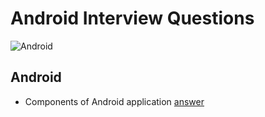 # Android Interview Questions

![Android](https://img.shields.io/badge/Android-3DDC84?style=for-the-badge&logo=android&logoColor=white)

## Android
- Components of Android application [answer](https://github.com/ahmt42/android-interview-questions/issues/1)
